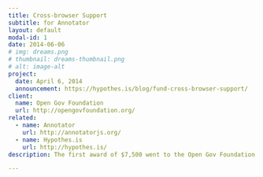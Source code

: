 ```yaml
---
title: Cross-browser Support
subtitle: for Annotator
layout: default
modal-id: 1
date: 2014-06-06
# img: dreams.png
# thumbnail: dreams-thumbnail.png
# alt: image-alt
project:
  date: April 6, 2014
  announcement: https://hypothes.is/blog/fund-cross-browser-support/
client:
  name: Open Gov Foundation
  url: http://opengovfoundation.org/
related:
  - name: Annotator
    url: http://annotatorjs.org/
  - name: Hypothes.is
    url: http://hypothes.is/
description: The first award of $7,500 went to the Open Gov Foundation for work by Chris Birk and Bill Hunt for cross-browser support in Annotator.

---
```

